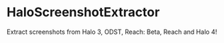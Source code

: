 HaloScreenshotExtractor
=======================

Extract screenshots from Halo 3, ODST, Reach: Beta, Reach and Halo 4!